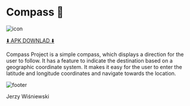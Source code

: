 # Compass 🧭

![icon](https://i.imgur.com/6tCCcaZ.png)

[⬇️ APK DOWNLAD ⬇️](https://drive.google.com/file/d/1MBnDeJYjmdpJz6btyrMqmnRy2FgVImTn/view?usp=sharing)

Compass Project is a simple compass, which displays a direction for the user to follow. It has a feature
to indicate the destination based on a geographic coordinate system. It makes it easy for the user to
enter the latitude and longitude coordinates and navigate towards the location.

![footer](https://i.imgur.com/pL8JhHK.png)

Jerzy Wiśniewski
